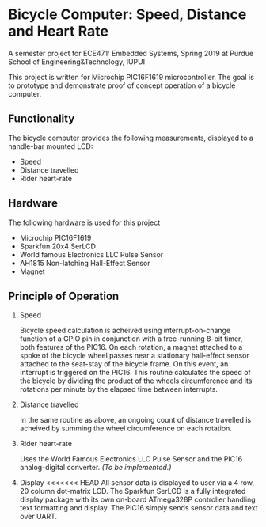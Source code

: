 # Bicycle Computer: Speed, Distance and Heart Rate     

A semester project for ECE471: Embedded Systems, Spring 2019 at Purdue School of Engineering&Technology, IUPUI  

This project is written for Microchip PIC16F1619 microcontroller. The goal is to prototype and 
demonstrate proof of concept operation of a bicycle computer.

Functionality
------
The bicycle computer provides the following measurements, displayed to a handle-bar mounted 
LCD:

- Speed
- Distance travelled
- Rider heart-rate

Hardware
------
The following hardware is used for this project

- Microchip PIC16F1619
- Sparkfun 20x4 SerLCD
- World famous Electronics LLC Pulse Sensor
- AH1815 Non-latching Hall-Effect Sensor
- Magnet

Principle of Operation
------
1. Speed

   Bicycle speed calculation is acheived using interrupt-on-change function of a GPIO pin in 
   conjunction with a free-running 8-bit timer, both features of the PIC16. On each rotation, a 
   magnet attached to a spoke of the bicycle wheel passes near a stationary hall-effect sensor 
   attached to the seat-stay of the bicycle frame. On this event, an interrupt is triggered on 
   the PIC16. This routine calculates the speed of the bicycle by dividing the product of the 
   wheels circumference and its rotations per minute by the elapsed time between interrupts.

2. Distance travelled

   In the same routine as above, an ongoing count of distance travelled is acheived by summing 
   the wheel circumference on each rotation.

3. Rider heart-rate 

   Uses the World Famous Electronics LLC Pulse Sensor and the PIC16 analog-digital converter. 
   *(To be implemented.)*

4. Display
<<<<<<< HEAD
All sensor data is displayed to user via a 4 row, 20 column dot-matrix LCD. The Sparkfun 
SerLCD is a fully integrated display package with its own on-board ATmega328P controller 
handling text formatting and display. The PIC16 simply sends sensor data and text over UART.

